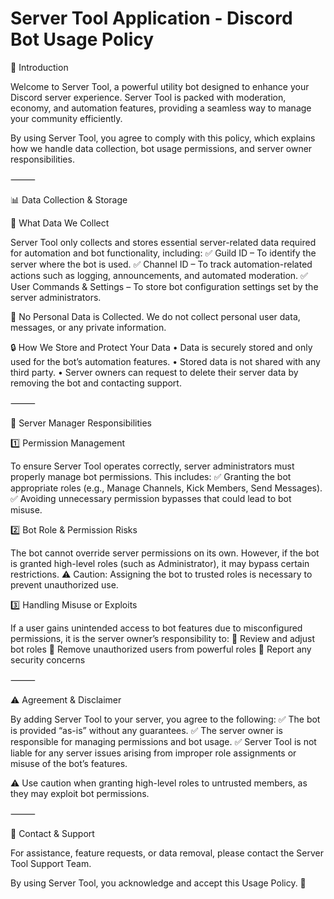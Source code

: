 # Server Tool Application - Discord Bot Usage Policy

📌 Introduction

Welcome to Server Tool, a powerful utility bot designed to enhance your Discord server experience. Server Tool is packed with moderation, economy, and automation features, providing a seamless way to manage your community efficiently.

By using Server Tool, you agree to comply with this policy, which explains how we handle data collection, bot usage permissions, and server owner responsibilities.

⸻

📊 Data Collection & Storage

🔹 What Data We Collect

Server Tool only collects and stores essential server-related data required for automation and bot functionality, including:
✅ Guild ID – To identify the server where the bot is used.
✅ Channel ID – To track automation-related actions such as logging, announcements, and automated moderation.
✅ User Commands & Settings – To store bot configuration settings set by the server administrators.

🔹 No Personal Data is Collected.
We do not collect personal user data, messages, or any private information.

🔒 How We Store and Protect Your Data
	•	Data is securely stored and only used for the bot’s automation features.
	•	Stored data is not shared with any third party.
	•	Server owners can request to delete their server data by removing the bot and contacting support.

⸻

🔑 Server Manager Responsibilities

1️⃣ Permission Management

To ensure Server Tool operates correctly, server administrators must properly manage bot permissions. This includes:
✅ Granting the bot appropriate roles (e.g., Manage Channels, Kick Members, Send Messages).
✅ Avoiding unnecessary permission bypasses that could lead to bot misuse.

2️⃣ Bot Role & Permission Risks

The bot cannot override server permissions on its own. However, if the bot is granted high-level roles (such as Administrator), it may bypass certain restrictions.
⚠️ Caution: Assigning the bot to trusted roles is necessary to prevent unauthorized use.

3️⃣ Handling Misuse or Exploits

If a user gains unintended access to bot features due to misconfigured permissions, it is the server owner’s responsibility to:
🔹 Review and adjust bot roles
🔹 Remove unauthorized users from powerful roles
🔹 Report any security concerns

⸻

⚠️ Agreement & Disclaimer

By adding Server Tool to your server, you agree to the following:
✅ The bot is provided “as-is” without any guarantees.
✅ The server owner is responsible for managing permissions and bot usage.
✅ Server Tool is not liable for any server issues arising from improper role assignments or misuse of the bot’s features.

⚠️ Use caution when granting high-level roles to untrusted members, as they may exploit bot permissions.

⸻

📩 Contact & Support

For assistance, feature requests, or data removal, please contact the Server Tool Support Team.

By using Server Tool, you acknowledge and accept this Usage Policy. 🚀
